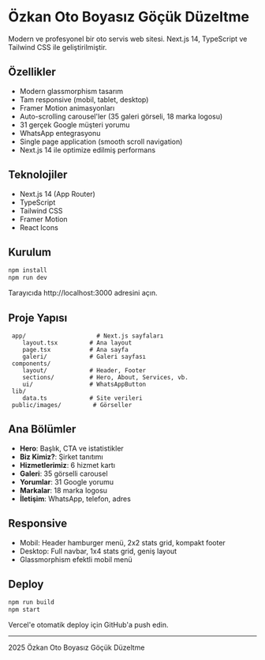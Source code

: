 ﻿#  Özkan Oto Boyasız Göçük Düzeltme

Modern ve profesyonel bir oto servis web sitesi. Next.js 14, TypeScript ve Tailwind CSS ile geliştirilmiştir.

##  Özellikler

-  Modern glassmorphism tasarım
-  Tam responsive (mobil, tablet, desktop)
-  Framer Motion animasyonları
-  Auto-scrolling carousel'ler (35 galeri görseli, 18 marka logosu)
-  31 gerçek Google müşteri yorumu
-  WhatsApp entegrasyonu
-  Single page application (smooth scroll navigation)
-  Next.js 14 ile optimize edilmiş performans

##  Teknolojiler

- Next.js 14 (App Router)
- TypeScript
- Tailwind CSS
- Framer Motion
- React Icons

##  Kurulum

```bash
npm install
npm run dev
```

Tarayıcıda http://localhost:3000 adresini açın.

##  Proje Yapısı

```
 app/                    # Next.js sayfaları
    layout.tsx         # Ana layout
    page.tsx           # Ana sayfa
    galeri/            # Galeri sayfası
 components/
    layout/            # Header, Footer
    sections/          # Hero, About, Services, vb.
    ui/                # WhatsAppButton
 lib/
    data.ts            # Site verileri
 public/images/         # Görseller
```

##  Ana Bölümler

- **Hero**: Başlık, CTA ve istatistikler
- **Biz Kimiz?**: Şirket tanıtımı
- **Hizmetlerimiz**: 6 hizmet kartı
- **Galeri**: 35 görselli carousel
- **Yorumlar**: 31 Google yorumu
- **Markalar**: 18 marka logosu
- **İletişim**: WhatsApp, telefon, adres

##  Responsive

- Mobil: Header hamburger menü, 2x2 stats grid, kompakt footer
- Desktop: Full navbar, 1x4 stats grid, geniş layout
- Glassmorphism efektli mobil menü

##  Deploy

```bash
npm run build
npm start
```

Vercel'e otomatik deploy için GitHub'a push edin.

---

 2025 Özkan Oto Boyasız Göçük Düzeltme
